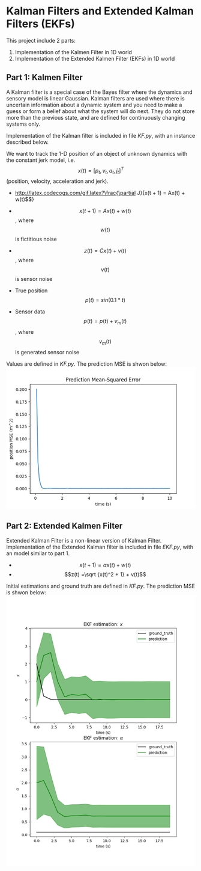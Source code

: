 # Kalman Filters and Extended Kalman Filters (EKFs)
 
 This project include 2 parts:
 1. Implementation of the Kalmen Filter in 1D world
 2. Implementation of the Extended Kalmen Filter (EKFs) in 1D world

## Part 1: Kalmen Filter
A Kalman filter is a special case of the Bayes filter where the dynamics and sensory model is linear Gaussian. Kalman filters are used where there is uncertain information about a dynamic system and you need to make a guess or form a belief about what the system will do next. They do not store more than the previous state, and are defined for continuously changing systems only.

Implementation of the Kalman filter is included in file *KF.py*, with an instance described below.

We want to track the 1-D position of an object of unknown dynamics with the constant jerk model, i.e. $$x(t) = [p_t, v_t, a_t, j_t]^T$$ (position, velocity, acceleration and jerk).

 - http://latex.codecogs.com/gif.latex?\frac{\partial J}{x(t + 1) = Ax(t) + w(t)$$}

 - $$x(t + 1) = Ax(t) + w(t)$$, where $$w(t)$$ is fictitious noise
 - $$z(t) = Cx(t) + v(t)$$, where $$v(t)$$ is sensor noise
 - True position $$p(t) = sin(0.1 * t)$$
 - Sensor data $$p(t) = p(t) + v_m(t)$$, where $$v_m(t)$$ is generated sensor noise

Values are defined in *KF.py*. The prediction MSE is shwon below:
![image](./images/KF_MSE.png)

## Part 2: Extended Kalmen Filter
Extended Kalman Filter is a non-linear version of Kalman Filter. Implementation of the Extended Kalman filter is included in file *EKF.py*, with an model similar to part 1.

 - $$x(t + 1) = \alpha x(t) + w(t)$$
 - $$z(t) =\sqrt {x(t)^2 + 1} + v(t)$$

Initial estimations and ground truth are defined in *KF.py*. The prediction MSE is shwon below:
![image](./images/EKF_MSE.png)



